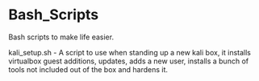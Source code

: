 # Bash_Scripts
Bash scripts to make life easier.

kali_setup.sh - A script to use when standing up a new kali box, it installs virtualbox guest additions, updates, adds a new user, installs a bunch of tools not included out of the box and hardens it.
